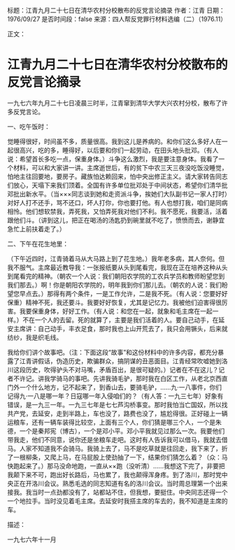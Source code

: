 标题：江青九月二十七日在清华农村分校散布的反党言论摘录
作者：江青
日期：1976/09/27
是否时间段：false
来源：四人帮反党罪行材料选编（二）（1976.11）

正文：

# 江青九月二十七日在清华农村分校散布的反党言论摘录

一九七六年九月二十七日凌晨三时半，江青窜到清华大学大兴农村分校，散布了许多反党言论。

一、吃午饭时：

觉睡得很好，时间虽不多，质量很高。我到这儿是养病的。和你们这么多好人在一起很高兴，吃的多，睡得好，以后要和你们一起劳动，在田头地头批邓。（有人说：希望首长多吃一点，保重身体。）斗争这么激烈，我是要注意身体。我看了一个材料，可以和大家讲一讲。主席逝世后，有的贫下中农三天三夜没吃饭没睡觉，怕地主往回要地，要房子。藏族怕达赖回来，怕中央出修正主义。请大家转告同志们放心，天塌下来我们顶着。全国有许多单位批邓处于中间状态，希望你们清华批邓批出新水平。（当×××同志谈到她和走资派斗争，挨她们大队副书记一家人打时）对好人打不还手，骂不还口，坏人打你，你也要打他。有人也想打我，咱们是同病相怜。他们想软禁我，弄死我，又怕弄死我对他们不利。我不愿死，我要活，活着跟他们斗。（讲到这儿，把正在喝汤的汤匙扔到碗里就不吃了，愤愤而去，谢静宜急忙上前扶着走了。）

二、下午在花生地里：

（下午近四时，江青骑着马从大马路上到了花生地。）我年老多病，其人奈何。但我不服气。主席最近教导我：一张报纸要从头到尾看完，我现在正在培养这种从头到尾看完的精神。（朝农一个人说：我们朝阳农学院的工农兵学员和教师盼望您到我们那去。）啊！你是朝阳农学院的，明年我到你们那儿去。（朝农的人说：我们盼望您早点去。）那得有两个条件，一是工作允许，二是我不死。（有人说：您要好好保重）精神不死，我还要斗。我要好好恢复，尤其是记忆力。我被他们迫害得很厉害。我要保重身体，好好工作。（有人说：和您在一起，就象和毛主席在一起一样。）不在一个人的去留。死的就算了，主要是我们活着的人。要自己动手，在延安主席讲：自己动手，丰衣足食，那时我也上山开荒去了，我只会用镢头，后来就纺纱，我是织毛线。

我给你们讲个故事吧。（注：下面这段“故事”和这份材料中的许多内容，都充分暴露了江青讲假话，伪造历史，欺骗群众，搞阴谋的丑恶面目。江青经常吹嘘她到洛川这段历史，吹得驴头不对马嘴，矛盾百出，是很可疑的。）记者在不在这儿？记者不许记。讲我学骑马的事吧。先讲我骑毛驴，那时我在白区工作，从老北京西直门外一个什么地方，记不起来了，到香山去，要骑毛驴，……九·一八事件，你们记得九·一八是哪一年？日寇哪一年入侵咱们的？（有人答：一九三七年）好象有错误，是一九三一年。一九三七年是七七芦沟桥事变。那时我怕当亡国奴，所以找共产党，去延安，走到半路上，车也没了，路费也没了，尴尬得很。正好碰上一辆运粮车，还有一辆车装得比较空，上面有三个人，你们猜是哪三个人，一个是朱德，一个是秦邦宪（博古），一个是邓小平。邓小平我就见过那么一次。我要他们带我走，他们不同意，说你还是坐粮车走吧。这时有人告诉我可以借马，我就去借马。人家不知道我不会骑马。我骑上去了，马不是吃草就是往回走，我下来了，折了一根柳条，又爬上马，在马屁股上使劲抽了一下，结果你们猜怎么着？（众：马快跑起来了。）那马没命地跑，一直从××跑（没听清）……我想这下完了，非要把我颠下来不可，跑出好长路后，马也累了，我也颠得浑身疼。到了洛川，那时党中央正在开洛川会议。熟悉毛选的同志知道有名的洛川会议。当时周总理第一个出来接我。我当时一点劲都没有了，站都站不住，但我想，要挺住。中央同志还得一个一个地拉手。当时没见着毛主席。去延安时我搭主席的车去的，我不知道是主席的车。

描述：

一九七六年十一月

